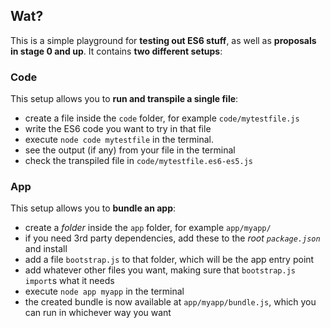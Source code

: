 ## Wat?

This is a simple playground for **testing out ES6 stuff**, as well as **proposals in stage 0 and up**. It contains **two different setups**:

### Code

This setup allows you to **run and transpile a single file**:

* create a file inside the `code` folder, for example `code/mytestfile.js`
* write the ES6 code you want to try in that file
* execute `node code mytestfile` in the terminal.
* see the output (if any) from your file in the terminal
* check the transpiled file in `code/mytestfile.es6-es5.js`

### App

This setup allows you to **bundle an app**:

* create a _folder_ inside the `app` folder, for example `app/myapp/`
* if you need 3rd party dependencies, add these to the _root `package.json`_ and install
* add a file `bootstrap.js` to that folder, which will be the app entry point
* add whatever other files you want, making sure that `bootstrap.js` `import`s what it needs
* execute `node app myapp` in the terminal
* the created bundle is now available at `app/myapp/bundle.js`, which you can run in whichever way you want
